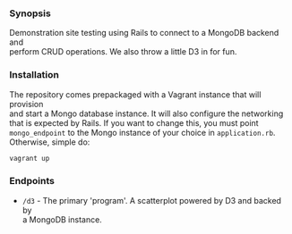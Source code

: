 ### Synopsis
Demonstration site testing using Rails to connect to a MongoDB backend and  
perform CRUD operations. We also throw a little D3 in for fun.

### Installation
The repository comes prepackaged with a Vagrant instance that will provision  
and start a Mongo database instance. It will also configure the networking  
that is expected by Rails. If you want to change this, you must point  
```mongo_endpoint``` to the Mongo instance of your choice in ```application.rb```.  
Otherwise, simple do:  
```Bash
vagrant up
```

### Endpoints
- ```/d3``` - The primary 'program'. A scatterplot powered by D3 and backed by  
              a MongoDB instance. 
